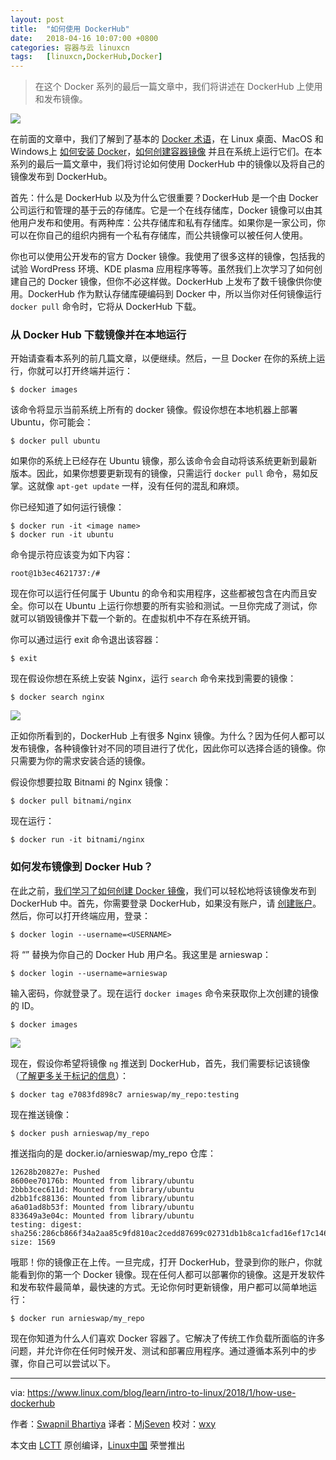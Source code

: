 ```yaml
---
layout: post
title:	"如何使用 DockerHub"
date:	2018-04-16 10:07:00 +0800 
categories:	容器与云 linuxcn 
tags:	[linuxcn,DockerHub,Docker]
---
```




> 
> 在这个 Docker 系列的最后一篇文章中，我们将讲述在 DockerHub 上使用和发布镜像。
> 
> 
> 


![](/Asserts/Images//attachment/album/201804/16/100714hydmwjmalw6j7c8d.jpg)


在前面的文章中，我们了解到了基本的 [Docker 术语](https://www.linux.com/blog/intro-to-linux/2017/12/container-basics-terms-you-need-know)，在 Linux 桌面、MacOS 和 Windows上 [如何安装 Docker](/article-9773-1.html)，[如何创建容器镜像](/article-9541-1.html) 并且在系统上运行它们。在本系列的最后一篇文章中，我们将讨论如何使用 DockerHub 中的镜像以及将自己的镜像发布到 DockerHub。


首先：什么是 DockerHub 以及为什么它很重要？DockerHub 是一个由 Docker 公司运行和管理的基于云的存储库。它是一个在线存储库，Docker 镜像可以由其他用户发布和使用。有两种库：公共存储库和私有存储库。如果你是一家公司，你可以在你自己的组织内拥有一个私有存储库，而公共镜像可以被任何人使用。


你也可以使用公开发布的官方 Docker 镜像。我使用了很多这样的镜像，包括我的试验 WordPress 环境、KDE plasma 应用程序等等。虽然我们上次学习了如何创建自己的 Docker 镜像，但你不必这样做。DockerHub 上发布了数千镜像供你使用。DockerHub 作为默认存储库硬编码到 Docker 中，所以当你对任何镜像运行 `docker pull` 命令时，它将从 DockerHub 下载。


### 从 Docker Hub 下载镜像并在本地运行


开始请查看本系列的前几篇文章，以便继续。然后，一旦 Docker 在你的系统上运行，你就可以打开终端并运行：



```
$ docker images

```

该命令将显示当前系统上所有的 docker 镜像。假设你想在本地机器上部署 Ubuntu，你可能会：



```
$ docker pull ubuntu

```

如果你的系统上已经存在 Ubuntu 镜像，那么该命令会自动将该系统更新到最新版本。因此，如果你想要更新现有的镜像，只需运行 `docker pull` 命令，易如反掌。这就像 `apt-get update` 一样，没有任何的混乱和麻烦。


你已经知道了如何运行镜像：



```
$ docker run -it <image name>
$ docker run -it ubuntu

```

命令提示符应该变为如下内容：



```
root@1b3ec4621737:/#

```

现在你可以运行任何属于 Ubuntu 的命令和实用程序，这些都被包含在内而且安全。你可以在 Ubuntu 上运行你想要的所有实验和测试。一旦你完成了测试，你就可以销毁镜像并下载一个新的。在虚拟机中不存在系统开销。


你可以通过运行 exit 命令退出该容器：



```
$ exit

```

现在假设你想在系统上安装 Nginx，运行 `search` 命令来找到需要的镜像：



```
$ docker search nginx

```

![](/Asserts/Images//attachment/album/201804/16/101005skzrmrav3x5m5llc.png)


正如你所看到的，DockerHub 上有很多 Nginx 镜像。为什么？因为任何人都可以发布镜像，各种镜像针对不同的项目进行了优化，因此你可以选择合适的镜像。你只需要为你的需求安装合适的镜像。


假设你想要拉取 Bitnami 的 Nginx 镜像：



```
$ docker pull bitnami/nginx

```

现在运行：



```
$ docker run -it bitnami/nginx

```

### 如何发布镜像到 Docker Hub？


在此之前，[我们学习了如何创建 Docker 镜像](/article-9541-1.html)，我们可以轻松地将该镜像发布到 DockerHub 中。首先，你需要登录 DockerHub，如果没有账户，请 [创建账户](https://hub.docker.com/)。然后，你可以打开终端应用，登录：



```
$ docker login --username=<USERNAME>

```

将 “” 替换为你自己的 Docker Hub 用户名。我这里是 arnieswap：



```
$ docker login --username=arnieswap

```

输入密码，你就登录了。现在运行 `docker images` 命令来获取你上次创建的镜像的 ID。



```
$ docker images

```

![](/Asserts/Images//attachment/album/201804/16/101107j98rv69sm8v96bss.png)


现在，假设你希望将镜像 `ng` 推送到 DockerHub，首先，我们需要标记该镜像（[了解更多关于标记的信息](https://www.linux.com/blog/intro-to-linux/2017/12/container-basics-terms-you-need-know)）：



```
$ docker tag e7083fd898c7 arnieswap/my_repo:testing

```

现在推送镜像：



```
$ docker push arnieswap/my_repo

```

推送指向的是 docker.io/arnieswap/my\_repo 仓库：



```
12628b20827e: Pushed
8600ee70176b: Mounted from library/ubuntu
2bbb3cec611d: Mounted from library/ubuntu
d2bb1fc88136: Mounted from library/ubuntu
a6a01ad8b53f: Mounted from library/ubuntu
833649a3e04c: Mounted from library/ubuntu
testing: digest: sha256:286cb866f34a2aa85c9fd810ac2cedd87699c02731db1b8ca1cfad16ef17c146 size: 1569

```

哦耶！你的镜像正在上传。一旦完成，打开 DockerHub，登录到你的账户，你就能看到你的第一个 Docker 镜像。现在任何人都可以部署你的镜像。这是开发软件和发布软件最简单，最快速的方式。无论你何时更新镜像，用户都可以简单地运行：



```
$ docker run arnieswap/my_repo

```

现在你知道为什么人们喜欢 Docker 容器了。它解决了传统工作负载所面临的许多问题，并允许你在任何时候开发、测试和部署应用程序。通过遵循本系列中的步骤，你自己可以尝试以下。




---


via: <https://www.linux.com/blog/learn/intro-to-linux/2018/1/how-use-dockerhub>


作者：[Swapnil Bhartiya](https://www.linux.com/users/arnieswap) 译者：[MjSeven](https://github.com/MjSeven) 校对：[wxy](https://github.com/wxy)


本文由 [LCTT](https://github.com/LCTT/TranslateProject) 原创编译，[Linux中国](https://linux.cn/) 荣誉推出
